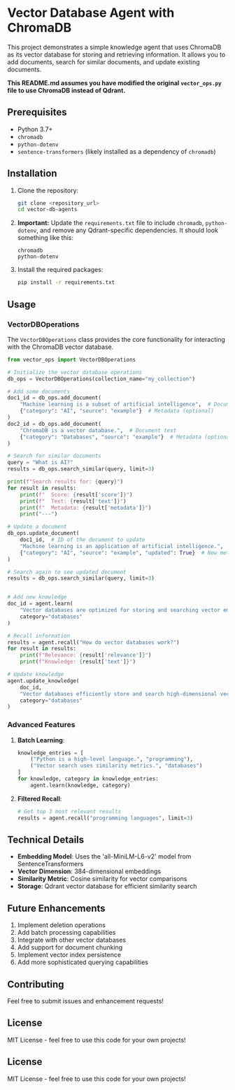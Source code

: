 # Vector Database Agent with ChromaDB

This project demonstrates a simple knowledge agent that uses ChromaDB as its vector database for storing and retrieving information. It allows you to add documents, search for similar documents, and update existing documents.

**This README.md assumes you have modified the original `vector_ops.py` file to use ChromaDB instead of Qdrant.**

## Prerequisites

*   Python 3.7+
*   `chromadb`
*   `python-dotenv`
*   `sentence-transformers` (likely installed as a dependency of `chromadb`)

## Installation

1.  Clone the repository:

    ```bash
    git clone <repository_url>
    cd vector-db-agents
    ```

2.  **Important:** Update the `requirements.txt` file to include `chromadb`, `python-dotenv`, and remove any Qdrant-specific dependencies. It should look something like this:

    ```
    chromadb
    python-dotenv
    ```

3.  Install the required packages:

    ```bash
    pip install -r requirements.txt
    ```

## Usage

### VectorDBOperations

The `VectorDBOperations` class provides the core functionality for interacting with the ChromaDB vector database.

```python
from vector_ops import VectorDBOperations

# Initialize the vector database operations
db_ops = VectorDBOperations(collection_name="my_collection")

# Add some documents
doc1_id = db_ops.add_document(
    "Machine learning is a subset of artificial intelligence",  # Document text
    {"category": "AI", "source": "example"}  # Metadata (optional)
)
doc2_id = db_ops.add_document(
    "ChromaDB is a vector database.",  # Document text
    {"category": "Databases", "source": "example"}  # Metadata (optional)
)

# Search for similar documents
query = "What is AI?"
results = db_ops.search_similar(query, limit=3)

print(f"Search results for: {query}")
for result in results:
    print(f"  Score: {result['score']}")
    print(f"  Text: {result['text']}")
    print(f"  Metadata: {result['metadata']}")
    print("---")

# Update a document
db_ops.update_document(
    doc1_id,  # ID of the document to update
    "Machine learning is an application of artificial intelligence.",  # New document text
    {"category": "AI", "source": "example", "updated": True}  # New metadata (optional)
)

# Search again to see updated document
results = db_ops.search_similar(query, limit=3)


# Add new knowledge
doc_id = agent.learn(
    "Vector databases are optimized for storing and searching vector embeddings.",
    category="databases"
)

# Recall information
results = agent.recall("How do vector databases work?")
for result in results:
    print(f"Relevance: {result['relevance']}")
    print(f"Knowledge: {result['text']}")

# Update knowledge
agent.update_knowledge(
    doc_id,
    "Vector databases efficiently store and search high-dimensional vectors using specialized indexing.",
    category="databases"
)
```

### Advanced Features

1. **Batch Learning**:
   ```python
   knowledge_entries = [
       ("Python is a high-level language.", "programming"),
       ("Vector search uses similarity metrics.", "databases")
   ]
   for knowledge, category in knowledge_entries:
       agent.learn(knowledge, category)
   ```

2. **Filtered Recall**:
   ```python
   # Get top 3 most relevant results
   results = agent.recall("programming languages", limit=3)
   ```

## Technical Details

- **Embedding Model**: Uses the 'all-MiniLM-L6-v2' model from SentenceTransformers
- **Vector Dimension**: 384-dimensional embeddings
- **Similarity Metric**: Cosine similarity for vector comparisons
- **Storage**: Qdrant vector database for efficient similarity search

## Future Enhancements

1. Implement deletion operations
2. Add batch processing capabilities
3. Integrate with other vector databases
4. Add support for document chunking
5. Implement vector index persistence
6. Add more sophisticated querying capabilities

## Contributing

Feel free to submit issues and enhancement requests!

## License

MIT License - feel free to use this code for your own projects!

## License

MIT License - feel free to use this code for your own projects!